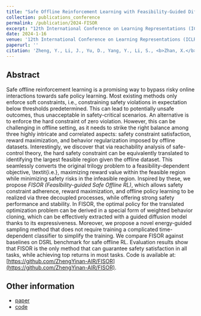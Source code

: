 ```yaml
---
title: "Safe Offline Reinforcement Learning with Feasibility-Guided Diffusion Model"
collection: publications_conference
permalink: /publication/2024-FISOR
excerpt: "12th International Conference on Learning Representations (ICLR 2024)."
date: 2024-1-16
venue: '12th International Conference on Learning Representations (ICLR 2024).'
paperurl: ''
citation: 'Zheng, Y., Li, J., Yu, D., Yang, Y., Li, S., <b>Zhan, X.</b>, Liu, J. Safe Offline Reinforcement Learning with Feasibility-Guided Diffusion Model. In <i>12th International Conference on Learning Representations (ICLR 2024)</i>.'
---
```


Abstract
---

Safe offline reinforcement learning is a promising way to bypass risky online interactions towards safe policy learning. Most existing methods only enforce soft constraints, i.e., constraining safety violations in expectation below thresholds predetermined. This can lead to potentially unsafe outcomes, thus unacceptable in safety-critical scenarios. An alternative is to enforce the hard constraint of zero violation. However, this can be challenging in offline setting, as it needs to strike the right balance among three highly intricate and correlated aspects: safety constraint satisfaction, reward maximization, and behavior regularization imposed by offline datasets. Interestingly, we discover that via reachability analysis of safe-control theory, the hard safety constraint can be equivalently translated to identifying the largest feasible region given the offline dataset. This seamlessly converts the original trilogy problem to a feasibility-dependent objective, \textit{i.e.}, maximizing reward value within the feasible region while minimizing safety risks in the infeasible region. Inspired by these, we propose <i>FISOR (FeasIbility-guided Safe Offline RL)</i>, which allows safety constraint adherence, reward maximization, and offline policy learning to be realized via three decoupled processes, while offering strong safety performance and stability. In FISOR, the optimal policy for the translated optimization problem can be derived in a special form of weighted behavior cloning, which can be effectively extracted with a guided diffusion model thanks to its expressiveness. Moreover, we propose a novel energy-guided sampling method that does not require training a complicated time-dependent classifier to simplify the training.
We compare FISOR against baselines on DSRL benchmark for safe offline RL. Evaluation results show that FISOR is the only method that can guarantee safety satisfaction in all tasks, while achieving top returns in most tasks. Code is available at: [https://github.com/ZhengYinan-AIR/FISOR](https://github.com/ZhengYinan-AIR/FISOR).

Other information
---
* [paper](https://openreview.net/forum?id=j5JvZCaDM0)
* [code](https://github.com/ZhengYinan-AIR/FISOR)
